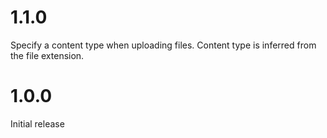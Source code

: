 # 1.1.0

Specify a content type when uploading files. Content type is inferred from the file extension.

# 1.0.0

Initial release